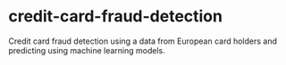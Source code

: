 # credit-card-fraud-detection
Credit card fraud detection using a data from European card holders and predicting using machine learning models.
